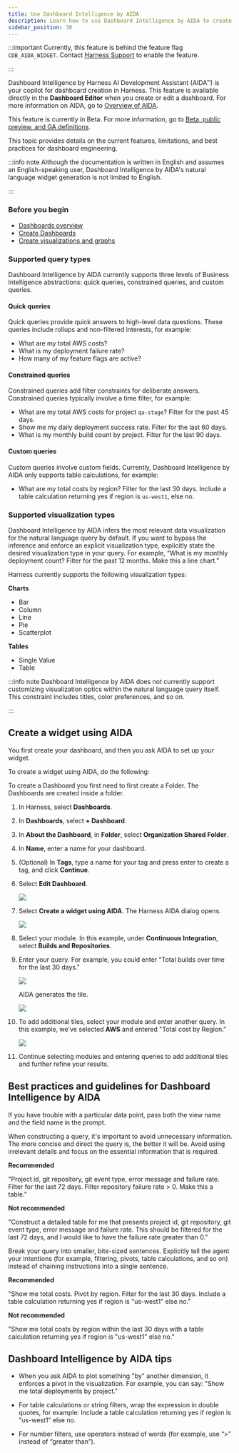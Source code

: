 ```yaml
---
title: Use Dashboard Intelligence by AIDA
description: Learn how to use Dashboard Intelligence by AIDA to create dashboards.
sidebar_position: 30
---
```


:::important
Currently, this feature is behind the feature flag `CDB_AIDA_WIDGET`. Contact [Harness Support](mailto:support@harness.io) to enable the feature.

:::

Dashboard Intelligence by Harness AI Development Assistant (AIDA™) is your copilot for dashboard creation in Harness. This feature is available directly in the **Dashboard Editor** when you create or edit a dashboard. For more information on AIDA, go to [Overview of AIDA](/docs/platform/Harness-AIDA/aida-overview).

This feature is currently in Beta. For more information, go to [Beta, public preview, and GA definitions](/docs/get-started/beta-preview-ga/).

This topic provides details on the current features, limitations, and best practices for dashboard engineering.

:::info note
Although the documentation is written in English and assumes an English-speaking user, Dashboard Intelligence by AIDA's natural language widget generation is not limited to English.

:::

### Before you begin

- [Dashboards overview](/docs/platform/dashboards/dashboards-overview)
- [Create Dashboards](/docs/platform/dashboards/create-dashboards)
- [Create visualizations and graphs](/docs/platform/dashboards/create-visualizations-and-graphs/)

### Supported query types

Dashboard Intelligence by AIDA currently supports three levels of Business Intelligence abstractions: quick queries, constrained queries, and custom queries.

#### Quick queries

Quick queries provide quick answers to high-level data questions. These queries include rollups and non-filtered interests, for example:
   - What are my total AWS costs?
   - What is my deployment failure rate?
   - How many of my feature flags are active?

#### Constrained queries

Constrained queries add filter constraints for deliberate answers. Constrained queries typically involve a time filter, for example:
   - What are my total AWS costs for project `qa-stage`? Filter for the past 45 days.
   - Show me my daily deployment success rate. Filter for the last 60 days.
   - What is my monthly build count by project. Filter for the last 90 days.

#### Custom queries

Custom queries involve custom fields. Currently, Dashboard Intelligence by AIDA only supports table calculations, for example: 
   - What are my total costs by region? Filter for the last 30 days. Include a table calculation returning yes if region is `us-west1`, else no.

### Supported visualization types

Dashboard Intelligence by AIDA infers the most relevant data visualization for the natural language query by default. If you want to bypass the inference and enforce an explicit visualization type, explicitly state the desired visualization type in your query. For example, “What is my monthly deployment count? Filter for the past 12 months. Make this a line chart.”

Harness currently supports the following visualization types:

**Charts**
- Bar
- Column
- Line
- Pie
- Scatterplot

**Tables**
- Single Value
- Table

:::info note
Dashboard Intelligence by AIDA does not currently support customizing visualization optics within the natural language query itself. This constraint includes titles, color preferences, and so on.

:::

## Create a widget using AIDA

You first create your dashboard, and then you ask AIDA to set up your widget.

To create a widget using AIDA, do the following:

To create a Dashboard you first need to first create a Folder. The Dashboards are created inside a folder.

1. In Harness, select **Dashboards**.
2. In **Dashboards**, select **+ Dashboard**.
3. In **About the Dashboard**, in **Folder**, select **Organization Shared Folder**.
4. In **Name**, enter a name for your dashboard.
5. (Optional) In **Tags**, type a name for your tag and press enter to create a tag, and click **Continue**.
6. Select **Edit Dashboard**.
   
   ![](./static/create-a-widget-AIDA-01.png)

7. Select **Create a widget using AIDA**. The Harness AIDA dialog opens.

   ![](./static/create-a-widget-AIDA-02.png)


8. Select your module. In this example, under **Continuous Integration**, select **Builds and Repositories**.

9. Enter your query. For example, you could enter "Total builds over time for the last 30 days."


   ![](./static/create-a-widget-AIDA-03.png)

   AIDA generates the tile.

   ![](./static/create-a-widget-AIDA-04.png)

10. To add additional tiles, select your module and enter another query. In this example, we've selected **AWS** and entered "Total cost by Region."

    ![](./static/create-a-widget-AIDA-05.png)

10. Continue selecting modules and entering queries to add additional tiles and further refine your results.

## Best practices and guidelines for Dashboard Intelligence by AIDA

If you have trouble with a particular data point, pass both the view name and the field name in the prompt. 

When constructing a query, it's important to avoid unnecessary information. The more concise and direct the query is, the better it will be. Avoid using irrelevant details and focus on the essential information that is required.

**Recommended**

"Project id, git repository, git event type, error message and failure rate. Filter for the last 72 days. Filter repository failure rate > 0. Make this a table."

**Not recommended**

"Construct a detailed table for me that presents project id, git repository, git event type, error message and failure rate. This should be filtered for the last 72 days, and I would like to have the failure rate greater than 0."

Break your query into smaller, bite-sized sentences. Explicitly tell the agent your intentions (for example, filtering, pivots, table calculations, and so on) instead of chaining instructions into a single sentence.

**Recommended**

"Show me total costs. Pivot by region. Filter for the last 30 days. Include a table calculation returning yes if region is "us-west1" else no."

**Not recommended**

"Show me total costs by region within the last 30 days with a table calculation returning yes if region is "us-west1" else no."

## Dashboard Intelligence by AIDA tips

- When you ask AIDA to plot something "by" another dimension, it enforces a pivot in the visualization. For example, you can say: "Show me total deployments by project."

- For table calculations or string filters, wrap the expression in double quotes, for example: Include a table calculation returning yes if region is "us-west1" else no.

- For number filters, use operators instead of words (for example, use “>” instead of “greater than”).
